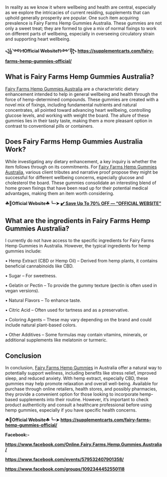 In reality as we know it where wellbeing and health are central, especially as we explore the intricacies of current residing, supplements that can uphold generally prosperity are popular. One such item acquiring prevalence is Fairy Farms Hemp Gummies Australia. These gummies are not only a sweet treat; they are formed to give a mix of normal fixings to work on different parts of wellbeing, especially in overseeing circulatory strain and supporting heart wellbeing.

**꧁༺✨❗Official Website❗✨༻꧂**
**https://supplementcarts.com/fairy-farms-hemp-gummies-official/**

## What is Fairy Farms Hemp Gummies Australia?

[Fairy Farms Hemp Gummies Australia](https://www.facebook.com/Official.Serenity.Garden.CBD.Gummies/) are a characteristic dietary enhancement intended to help in general wellbeing and health through the force of hemp-determined compounds. These gummies are created with a novel mix of fixings, including fundamental nutrients and natural concentrates, all pointed toward advancing heart wellbeing, controlling glucose levels, and working with weight the board. The allure of these gummies lies in their tasty taste, making them a more pleasant option in contrast to conventional pills or containers.

## Does Fairy Farms Hemp Gummies Australia Work?

While investigating any dietary enhancement, a key inquiry is whether the item follows through on its commitments. For [Fairy Farms Hemp Gummies Australia](https://healthquerys.com/fairy-farms-hemp-gummies-australia/), various client tributes and narrative proof propose they might be successful for different wellbeing concerns, especially glucose and cholesterol the board. These gummies consolidate an interesting blend of home grown fixings that have been read up for their potential medical advantages, making them an item worth considering.

**☘📣Official Website☘ ╰┈➤ [✔️ Save Up To 70% OFF — “OFFICIAL WEBSITE”](https://supplementcarts.com/fairy-farms-hemp-gummies-official/)**

## What are the ingredients in Fairy Farms Hemp Gummies Australia?

I currently do not have access to the specific ingredients for Fairy Farms Hemp Gummies in Australia. However, the typical ingredients for hemp gummies include:

•	Hemp Extract (CBD or Hemp Oil) – Derived from hemp plants, it contains beneficial cannabinoids like CBD.

•	Sugar – For sweetness.

•	Gelatin or Pectin – To provide the gummy texture (pectin is often used in vegan versions).

•	Natural Flavors – To enhance taste.

•	Citric Acid – Often used for tartness and as a preservative.

•	Coloring Agents – These may vary depending on the brand and could include natural plant-based colors.

•	Other Additives – Some formulas may contain vitamins, minerals, or additional supplements like melatonin or turmeric.




## Conclusion 

In conclusion, [Fairy Farms Hemp Gummies](https://healthquerys.com/fairy-farms-hemp-gummies-australia/) in Australia offer a natural way to potentially support wellness, including benefits like stress relief, improved sleep, and reduced anxiety. With hemp extract, especially CBD, these gummies may help promote relaxation and overall well-being. Available for purchase through online retailers, health stores, and possibly pharmacies, they provide a convenient option for those looking to incorporate hemp-based supplements into their routine. However, it’s important to check product authenticity and consult a healthcare professional before using hemp gummies, especially if you have specific health concerns.

**☘📣Official Website☘ ╰┈➤ https://supplementcarts.com/fairy-farms-hemp-gummies-official/**

**Facebook:-**

**https://www.facebook.com/Online.Fairy.Farms.Hemp.Gummies.Australia/**

**https://www.facebook.com/events/579532407901358/**

**https://www.facebook.com/groups/1092344452550118**
